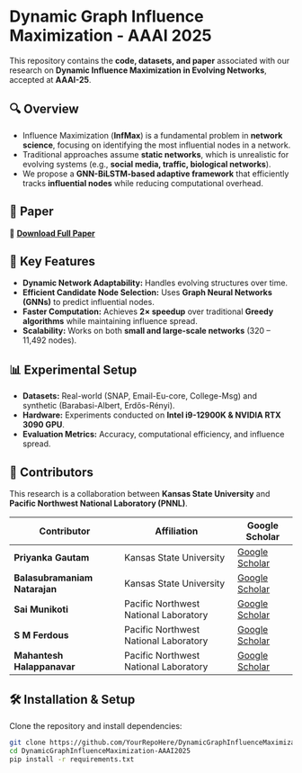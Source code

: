 # Dynamic Graph Influence Maximization - AAAI 2025  

This repository contains the **code, datasets, and paper** associated with our research on **Dynamic Influence Maximization in Evolving Networks**, accepted at **AAAI-25**.  

## 🔍 Overview  
- Influence Maximization (**InfMax**) is a fundamental problem in **network science**, focusing on identifying the most influential nodes in a network.  
- Traditional approaches assume **static networks**, which is unrealistic for evolving systems (e.g., **social media, traffic, biological networks**).  
- We propose a **GNN-BiLSTM-based adaptive framework** that efficiently tracks **influential nodes** while reducing computational overhead.  

## 📜 Paper  
📄 **[Download Full Paper](https://github.com/Priyankagautam08/DynamicGraphInfluenceMaximization-AAAI2025/blob/main/AAAI25_Dynamic_Infmax.pdf)**  

## 🚀 Key Features  
- **Dynamic Network Adaptability:** Handles evolving structures over time.  
- **Efficient Candidate Node Selection:** Uses **Graph Neural Networks (GNNs)** to predict influential nodes.  
- **Faster Computation:** Achieves **2× speedup** over traditional **Greedy algorithms** while maintaining influence spread.  
- **Scalability:** Works on both **small and large-scale networks** (320 – 11,492 nodes).  

## 📊 Experimental Setup  
- **Datasets:** Real-world (SNAP, Email-Eu-core, College-Msg) and synthetic (Barabasi-Albert, Erdős-Rényi).  
- **Hardware:** Experiments conducted on **Intel i9-12900K & NVIDIA RTX 3090 GPU**.  
- **Evaluation Metrics:** Accuracy, computational efficiency, and influence spread.  


## 🤝 Contributors  
This research is a collaboration between **Kansas State University** and **Pacific Northwest National Laboratory (PNNL)**.  

| Contributor                  | Affiliation                                | Google Scholar |
|------------------------------|--------------------------------------------|----------------|
| **Priyanka Gautam**          | Kansas State University                   | [Google Scholar]([https://scholar.google.com/](https://scholar.google.com/citations?user=7uzapiUAAAAJ&hl=en)) |
| **Balasubramaniam Natarajan**| Kansas State University                   | [Google Scholar]([https://scholar.google.com/](https://scholar.google.com/citations?user=ePCK5e8AAAAJ&hl=en)) |
| **Sai Munikoti**             | Pacific Northwest National Laboratory     | [Google Scholar]([https://scholar.google.com/](https://scholar.google.com/citations?user=2qzs41QAAAAJ&hl=en)) |
| **S M Ferdous**              | Pacific Northwest National Laboratory     | [Google Scholar]([https://scholar.google.com/](https://scholar.google.com/citations?user=pqbWrO0AAAAJ&hl=en)) |
| **Mahantesh Halappanavar**   | Pacific Northwest National Laboratory     | [Google Scholar]([https://scholar.google.com/](https://scholar.google.com/citations?user=E4Wqxq8AAAAJ&hl=en)) |

## 🛠 Installation & Setup  
Clone the repository and install dependencies:  
```bash
git clone https://github.com/YourRepoHere/DynamicGraphInfluenceMaximization-AAAI2025.git
cd DynamicGraphInfluenceMaximization-AAAI2025
pip install -r requirements.txt
